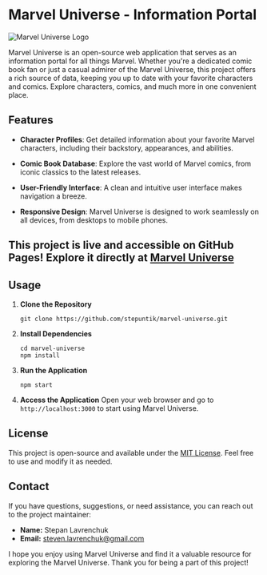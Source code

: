 # Marvel Universe - Information Portal

![Marvel Universe Logo](https://imgpile.com/images/DjV2Jl.md.png)

Marvel Universe is an open-source web application that serves as an information portal for all things Marvel. Whether you're a dedicated comic book fan or just a casual admirer of the Marvel Universe, this project offers a rich source of data, keeping you up to date with your favorite characters and comics. Explore characters, comics, and much more in one convenient place.

## Features

- **Character Profiles**: Get detailed information about your favorite Marvel characters, including their backstory, appearances, and abilities.

- **Comic Book Database**: Explore the vast world of Marvel comics, from iconic classics to the latest releases.

- **User-Friendly Interface**: A clean and intuitive user interface makes navigation a breeze.

- **Responsive Design**: Marvel Universe is designed to work seamlessly on all devices, from desktops to mobile phones.

## This project is live and accessible on GitHub Pages! Explore it directly at [Marvel Universe](https://stepuntik.github.io/marvel-universe/)

## Usage

1. **Clone the Repository**
   ```
   git clone https://github.com/stepuntik/marvel-universe.git
   ```

2. **Install Dependencies**
   ```
   cd marvel-universe
   npm install
   ```

3. **Run the Application**
   ```
   npm start
   ```

4. **Access the Application**
   Open your web browser and go to `http://localhost:3000` to start using Marvel Universe.

## License

This project is open-source and available under the [MIT License](LICENSE.md). Feel free to use and modify it as needed.

## Contact

If you have questions, suggestions, or need assistance, you can reach out to the project maintainer:

- **Name:** Stepan Lavrenchuk
- **Email:** steven.lavrenchuk@gmail.com

I hope you enjoy using Marvel Universe and find it a valuable resource for exploring the Marvel Universe. Thank you for being a part of this project!
